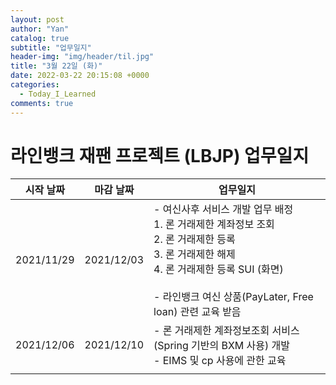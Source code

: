 ```yaml
---
layout: post
author: "Yan"
catalog: true
subtitle: "업무일지"
header-img: "img/header/til.jpg"
title: "3월 22일 (화)"
date: 2022-03-22 20:15:08 +0000
categories:
  - Today_I_Learned
comments: true
---
```


# 라인뱅크 재팬 프로젝트 (LBJP) 업무일지

| 시작 날짜  | 마감 날짜  | 업무일지                                                                                                                                                                                                                      |
| :--------: | :--------: | ----------------------------------------------------------------------------------------------------------------------------------------------------------------------------------------------------------------------------- |
| 2021/11/29 | 2021/12/03 | - 여신사후 서비스 개발 업무 배정<br /> 1. 론 거래제한 계좌정보 조회<br />2. 론 거래제한 등록<br />3. 론 거래제한 해제<br />4. 론 거래제한 등록 SUI (화면)<br /><br />- 라인뱅크 여신 상품(PayLater, Free loan) 관련 교육 받음 |
| 2021/12/06 | 2021/12/10 | - 론 거래제한 계좌정보조회 서비스 (Spring 기반의 BXM 사용) 개발<br />- EIMS 및 cp 사용에 관한 교육                                                                                                                            |
|            |            |                                                                                                                                                                                                                               |

